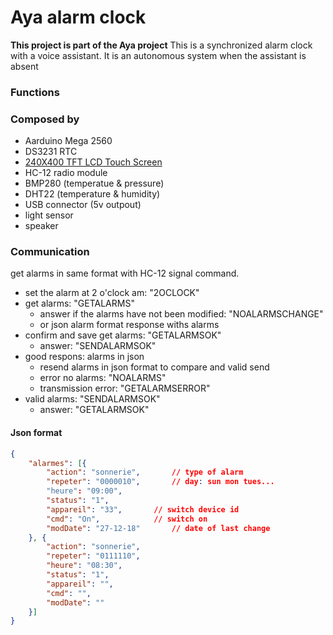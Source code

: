 # Aya alarm clock

**This project is part of the Aya project**
This is a synchronized alarm clock with a voice assistant. It is an autonomous system when the assistant is absent

### Functions



### Composed by
- Aarduino Mega 2560
- DS3231 RTC
- [240X400 TFT LCD Touch Screen ](https://fr.aliexpress.com/item/3-2-3-2-pouce-240X400-TFT-LCD-Tactile-cran-Bouclier-D-extension-LED-Module-D/32892795591.html?spm=a2g0w.search0104.3.71.b7524316Fg2dtG&ws_ab_test=searchweb0_0,searchweb201602_2_10065_10068_319_10892_317_10696_10924_453_10084_454_10083_10618_10920_10921_10304_10307_10922_10820_10821_537_10302_536_10843_10059_10884_10887_100031_321_322_10103_10930-10892,searchweb201603_51,ppcSwitch_0&algo_pvid=a5f36d32-b0d0-4414-8dda-8ae5069bd1d5&algo_expid=a5f36d32-b0d0-4414-8dda-8ae5069bd1d5-10 "240X400 TFT LCD Touch Screen ")
- HC-12 radio module
- BMP280 (temperatue & pressure)
- DHT22 (temperature & humidity)
- USB connector (5v outpout)
- light sensor
- speaker


### Communication
 get alarms in same format with HC-12 signal command.
 
- set the alarm at 2 o'clock am: "2OCLOCK"
- get alarms: "GETALARMS"
	- answer if the alarms have not been modified: "NOALARMSCHANGE"
	- or json alarm format response withs alarms
- confirm and save get alarms: "GETALARMSOK"
	- answer: "SENDALARMSOK"
- good respons: alarms in json
	- resend alarms in json format to compare and valid send
	- error no alarms: "NOALARMS"
	- transmission error: "GETALARMSERROR"
- valid alarms: "SENDALARMSOK"
	- answer: "GETALARMSOK"

#### Json format
```json
{
	"alarmes": [{
		"action": "sonnerie",		// type of alarm
		"repeter": "0000010",		// day: sun mon tues...
		"heure": "09:00",
		"status": "1",
		"appareil": "33",		// switch device id
		"cmd": "On",			// switch on
		"modDate": "27-12-18"		// date of last change
	}, {
		"action": "sonnerie",
		"repeter": "0111110",
		"heure": "08:30",
		"status": "1",
		"appareil": "",
		"cmd": "",
		"modDate": ""
	}]
}
```